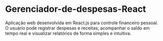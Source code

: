 # Gerenciador-de-despesas-React
Aplicação web desenvolvida em React.js para controle financeiro pessoal. O usuário pode registrar despesas e receitas, acompanhar o saldo em tempo real e visualizar relatórios de forma simples e intuitiva.
